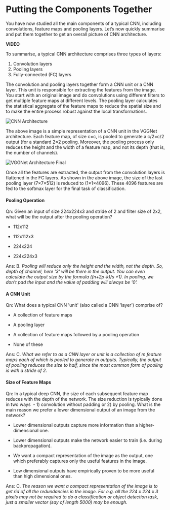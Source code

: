 # Putting the Components Together

You have now studied all the main components of a typical CNN, including convolutions, feature maps and pooling layers. Let’s now quickly summarise and put them together to get an overall picture of CNN architecture.  

**VIDEO**

To summarise, a typical CNN architecture comprises three types of layers:

1.  Convolution layers
2.  Pooling layers
3.  Fully-connected (FC) layers

The convolution and pooling layers together form a CNN unit or a CNN layer. This unit is responsible for extracting the features from the image. You start with an original image and do convolutions using different filters to get multiple feature maps at different levels. The pooling layer calculates the statistical aggregate of the feature maps to reduce the spatial size and to make the entire process robust against the local transformations. 

![CNN Architecture](https://i.ibb.co/P9k77Ym/CNN-Architecture.jpg)

The above image is a simple representation of a CNN unit in the VGGNet architecture. Each feature map, of size c×c, is pooled to generate a c/2×c/2 output (for a standard 2×2 pooling. Moreover, the pooling process only reduces the height and the width of a feature map, and not its depth (that is, the number of channels).

![VGGNet Architecture Final](https://i.ibb.co/K9Jq32p/VGGNet-Architecture-Final.jpg)

Once all the features are extracted, the output from the convolution layers is flattened in the FC layers. As shown in the above image, the size of the last pooling layer (7×7×512) is reduced to (1×1×4096). These 4096 features are fed to the softmax layer for the final task of classification.

#### Pooling Operation

Qn: Given an input of size 224x224x3 and stride of 2 and filter size of 2x2, what will be the output after the pooling operation?

- 112x112

- 112x112x3

- 224x224

- 224x224x3

Ans: B. *Pooling will reduce only the height and the width, not the depth. So, depth of channel, here '3' will be there in the output. You can even calculate the output size by the formula ((n+2p-k)/s +1). In pooling, we don't pad the input and the value of padding will always be '0'.*

#### A CNN Unit

Qn: What does a typical CNN 'unit' (also called a CNN 'layer') comprise of?

- A collection of feature maps

- A pooling layer

- A collection of feature maps followed by a pooling operation

- None of these

Ans: C. *What we refer to as a CNN layer or unit is a collection of m feature maps each of which is pooled to generate m outputs. Typically, the output of pooling reduces the size to half, since the most common form of pooling is with a stride of 2.*

#### Size of Feature Maps

Qn: In a typical deep CNN, the size of each subsequent feature map reduces with the depth of the network. The size reduction is typically done in two ways  - 1) convolution without padding or 2) by pooling. What is the main reason we prefer a lower dimensional output of an image from the network?

- Lower dimensional outputs capture more information than a higher-dimensional one.

- Lower dimensional outputs make the network easier to train (i.e. during backpropagation).

- We want a compact representation of the image as the output, one which preferably captures only the useful features in the image.

- Low dimensional outputs have empirically proven to be more useful than high dimensional ones.

Ans: C. *The reason we want a compact representation of the image is to get rid of all the redundancies in the image. For e.g. all the 224 x 224 x 3 pixels may not be required to do a classification or object detection task, just a smaller vector (say of length 5000) may be enough.*
